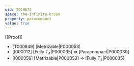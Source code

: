 ```yaml
---
uid: T019672
space: the-infinite-broom
property: paracompact
value: true
---
```

[[Proof]]

* [T000949] [Metrizable|P000053]
* [I000012] [Fully $T_4$|P000035] => [Paracompact|P000030]
* [I000056] [Metrizable|P000053] => [Fully $T_4$|P000035]

